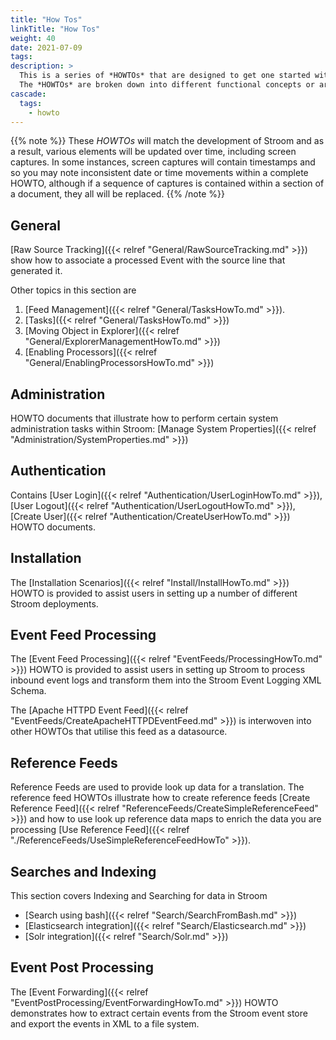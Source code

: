 ```yaml
---
title: "How Tos"
linkTitle: "How Tos"
weight: 40
date: 2021-07-09
tags: 
description: >
  This is a series of *HOWTOs* that are designed to get one started with Stroom.
  The *HOWTOs* are broken down into different functional concepts or areas of Stroom.
cascade:
  tags:
    - howto
---
```


{{% note %}}
These *HOWTOs* will match the development of Stroom and as a result, various elements will be updated over time, including screen captures.
In some instances, screen captures will contain timestamps and so you may note inconsistent date or time movements within a complete HOWTO, although if a sequence of captures is contained within a section of a document, they all will be replaced.
{{% /note %}}

## General

[Raw Source Tracking]({{< relref "General/RawSourceTracking.md" >}}) show how to associate a processed Event with the source line that generated it.

Other topics in this section are
1. [Feed Management]({{< relref "General/TasksHowTo.md" >}}).
1. [Tasks]({{< relref "General/TasksHowTo.md" >}})
1. [Moving Object in Explorer]({{< relref "General/ExplorerManagementHowTo.md" >}})
1. [Enabling Processors]({{< relref "General/EnablingProcessorsHowTo.md" >}})


## Administration

HOWTO documents that illustrate how to perform certain system administration tasks within Stroom: [Manage System Properties]({{< relref "Administration/SystemProperties.md" >}})


## Authentication

Contains [User Login]({{< relref "Authentication/UserLoginHowTo.md" >}}), [User Logout]({{< relref "Authentication/UserLogoutHowTo.md" >}}), [Create User]({{< relref "Authentication/CreateUserHowTo.md" >}}) HOWTO documents.


## Installation

The [Installation Scenarios]({{< relref "Install/InstallHowTo.md" >}}) HOWTO is provided to assist users in setting up a number
of different Stroom deployments.


## Event Feed Processing

The [Event Feed Processing]({{< relref "EventFeeds/ProcessingHowTo.md" >}}) HOWTO is provided to assist users in setting up Stroom to process inbound event logs and transform them into the Stroom Event Logging XML Schema.

The [Apache HTTPD Event Feed]({{< relref "EventFeeds/CreateApacheHTTPDEventFeed.md" >}}) is interwoven into other HOWTOs that utilise this feed as a datasource.


## Reference Feeds

Reference Feeds are used to provide look up data for a translation.
The reference feed HOWTOs illustrate how to create reference feeds [Create Reference Feed]({{< relref "ReferenceFeeds/CreateSimpleReferenceFeed" >}}) and how to use look up reference data maps to enrich the data you are processing [Use Reference Feed]({{< relref "./ReferenceFeeds/UseSimpleReferenceFeedHowTo" >}}).


## Searches and Indexing

This section covers Indexing and Searching for data in Stroom

 * [Search using bash]({{< relref "Search/SearchFromBash.md" >}})
 * [Elasticsearch integration]({{< relref "Search/Elasticsearch.md" >}})
 * [Solr integration]({{< relref "Search/Solr.md" >}})


## Event Post Processing

The [Event Forwarding]({{< relref "EventPostProcessing/EventForwardingHowTo.md" >}}) HOWTO demonstrates how to extract certain events from the Stroom event store and export the events in XML to a file system.

